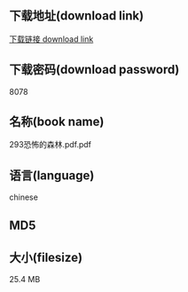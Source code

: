 ## 下载地址(download link)
[下载链接 download link](https://voluble-croquembouche-d321dc.netlify.app/?s=293%E6%81%90%E6%80%96%E7%9A%84%E6%A3%AE%E6%9E%97.pdf)

## 下载密码(download password)
8078

## 名称(book name)
293恐怖的森林.pdf.pdf

## 语言(language)
chinese

## MD5


## 大小(filesize)
25.4 MB
